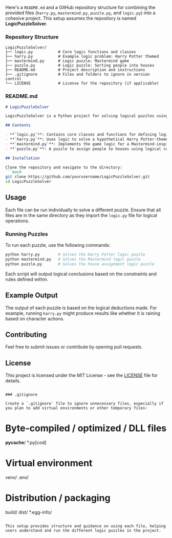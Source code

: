 Here's a `README.md` and a GitHub repository structure for combining the provided files (`harry.py`, `mastermind.py`, `puzzle.py`, and `logic.py`) into a cohesive project. This setup assumes the repository is named **LogicPuzzleSolver**.

### Repository Structure
```
LogicPuzzleSolver/
├── logic.py           # Core logic functions and classes
├── harry.py           # Example logic problem: Harry Potter themed
├── mastermind.py      # Logic puzzle: Mastermind game
├── puzzle.py          # Logic puzzle: Sorting people into houses
├── README.md          # Project description and instructions
├── .gitignore         # Files and folders to ignore in version control
└── LICENSE            # License for the repository (if applicable)
```

### README.md

```markdown
# LogicPuzzleSolver

LogicPuzzleSolver is a Python project for solving logical puzzles using a knowledge base and inference mechanisms. The project uses logical symbols, expressions, and model checking to represent and evaluate statements and conditions in various puzzles.

## Contents

- **`logic.py`**: Contains core classes and functions for defining logical expressions and evaluating them against a model.
- **`harry.py`**: Uses logic to solve a hypothetical Harry Potter-themed puzzle involving characters and conditions.
- **`mastermind.py`**: Implements the game logic for a Mastermind-inspired puzzle where colors must be arranged based on logical rules.
- **`puzzle.py`**: A puzzle to assign people to houses using logical constraints and rules.

## Installation

Clone the repository and navigate to the directory:
```bash
git clone https://github.com/yourusername/LogicPuzzleSolver.git
cd LogicPuzzleSolver
```

## Usage

Each file can be run individually to solve a different puzzle. Ensure that all files are in the same directory as they import the `logic.py` file for logical operations.

### Running Puzzles

To run each puzzle, use the following commands:

```bash
python harry.py        # Solves the Harry Potter logic puzzle
python mastermind.py   # Solves the Mastermind logic puzzle
python puzzle.py       # Solves the house assignment logic puzzle
```

Each script will output logical conclusions based on the constraints and rules defined within.

## Example Output

The output of each puzzle is based on the logical deductions made. For example, running `harry.py` might produce results like whether it is raining based on character actions.

## Contributing

Feel free to submit issues or contribute by opening pull requests.

## License

This project is licensed under the MIT License - see the [LICENSE](LICENSE) file for details.
```

### .gitignore

Create a `.gitignore` file to ignore unnecessary files, especially if you plan to add virtual environments or other temporary files:

```
# Byte-compiled / optimized / DLL files
__pycache__/
*.py[cod]

# Virtual environment
venv/
.env/

# Distribution / packaging
build/
dist/
*.egg-info/
```

This setup provides structure and guidance on using each file, helping users understand and run the different logic puzzles in the project.
